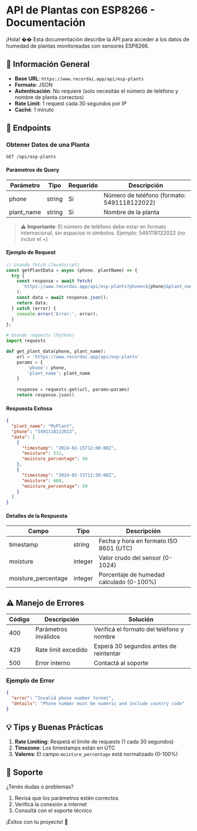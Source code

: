 # API de Plantas con ESP8266 - Documentación

¡Hola! �� Esta documentación describe la API para acceder a los datos de humedad de plantas monitoreadas con sensores ESP8266.

## 🌱 Información General

- **Base URL**: `https://www.recordai.app/api/esp-plants`
- **Formato**: JSON
- **Autenticación**: No requiere (solo necesitás el número de teléfono y nombre de planta correctos)
- **Rate Limit**: 1 request cada 30 segundos por IP
- **Caché**: 1 minuto

## 📡 Endpoints

### Obtener Datos de una Planta

```http
GET /api/esp-plants
```

#### Parámetros de Query

| Parámetro   | Tipo   | Requerido | Descripción                                                |
|-------------|---------|-----------|-----------------------------------------------------------|
| phone       | string  | Sí        | Número de teléfono (formato: 5491118122022)              |
| plant_name  | string  | Sí        | Nombre de la planta                                       |

> ⚠️ **Importante**: El número de teléfono debe estar en formato internacional, sin espacios ni símbolos. Ejemplo: 5491118122022 (no incluir el +)

#### Ejemplo de Request

```javascript
// Usando fetch (JavaScript)
const getPlantData = async (phone, plantName) => {
  try {
    const response = await fetch(
      `https://www.recordai.app/api/esp-plants?phone=${phone}&plant_name=${plantName}`
    );
    const data = await response.json();
    return data;
  } catch (error) {
    console.error('Error:', error);
  }
};
```

```python
# Usando requests (Python)
import requests

def get_plant_data(phone, plant_name):
    url = 'https://www.recordai.app/api/esp-plants'
    params = {
        'phone': phone,
        'plant_name': plant_name
    }
    
    response = requests.get(url, params=params)
    return response.json()
```

#### Respuesta Exitosa

```json
{
  "plant_name": "MyPlant",
  "phone": "5491118122022",
  "data": [
    {
      "timestamp": "2024-02-15T12:00:00Z",
      "moisture": 512,
      "moisture_percentage": 50
    },
    {
      "timestamp": "2024-02-15T11:50:00Z",
      "moisture": 600,
      "moisture_percentage": 59
    }
  ]
}
```

#### Detalles de la Respuesta

| Campo               | Tipo    | Descripción                                               |
|--------------------|---------|----------------------------------------------------------|
| timestamp          | string  | Fecha y hora en formato ISO 8601 (UTC)                   |
| moisture           | integer | Valor crudo del sensor (0-1024)                          |
| moisture_percentage| integer | Porcentaje de humedad calculado (0-100%)                 |

## ⚠️ Manejo de Errores

| Código | Descripción                     | Solución                                          |
|--------|----------------------------------|--------------------------------------------------|
| 400    | Parámetros inválidos            | Verificá el formato del teléfono y nombre        |
| 429    | Rate limit excedido             | Esperá 30 segundos antes de reintentar           |
| 500    | Error interno                    | Contactá al soporte                              |

### Ejemplo de Error

```json
{
  "error": "Invalid phone number format",
  "details": "Phone number must be numeric and include country code"
}
```

## 💡 Tips y Buenas Prácticas

1. **Rate Limiting**: Respetá el límite de requests (1 cada 30 segundos)
2. **Timezone**: Los timestamps están en UTC
3. **Valores**: El campo `moisture_percentage` está normalizado (0-100%)

## 🤝 Soporte

¿Tenés dudas o problemas?
1. Revisá que los parámetros estén correctos
2. Verificá la conexión a internet
3. Consultá con el soporte técnico

¡Éxitos con tu proyecto! 🌱 